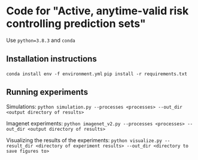 # Code for "Active, anytime-valid risk controlling prediction sets"

Use `python=3.8.3` and `conda`

## Installation instructions

`conda install env -f environment.yml`
`pip install -r requirements.txt`

## Running experiments

Simulations: `python simulation.py --processes <processes> --out_dir <output directory of results>`

Imagenet experiments: `python imagenet_v2.py --processes <processes> --out_dir <output directory of results>`

Visualizing the results of the experiments: `python visualize.py --result_dir <directory of experiment results> --out_dir <directory to save figures to>`
